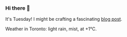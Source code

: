 ### Hi there :wave:

It's Tuesday! I might be crafting a fascinating [blog post](https://benjaminwuethrich.dev).

Weather in Toronto: light rain, mist, at +1°C.
